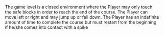 The game level is a closed environment where the Player may 
only touch the safe blocks in order to reach the end of the course.
The Player can move left or right and may jump up or fall down. 
The Player has an indefinite amount of time to complete the course but
must restart from the beginning if he/she comes into contact with a spike